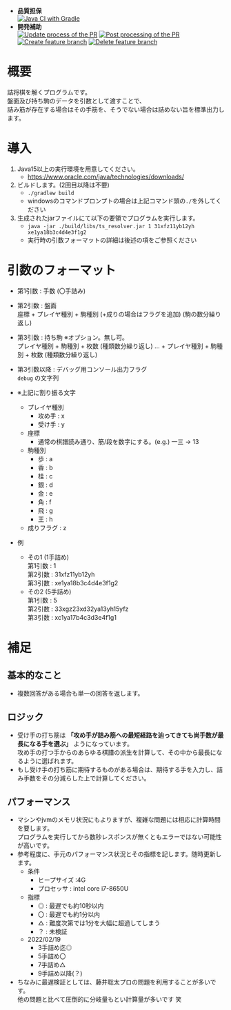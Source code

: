 - **品質担保**  
[![Java CI with Gradle](https://github.com/begyyal/tumeshogi_resolver/actions/workflows/ci.yml/badge.svg)](https://github.com/begyyal/tumeshogi_resolver/actions/workflows/ci.yml)
- **開発補助**  
[![Update process of the PR](https://github.com/begyyal/tumeshogi_resolver/actions/workflows/sync-pr.yml/badge.svg)](https://github.com/begyyal/tumeshogi_resolver/actions/workflows/sync-pr.yml)
[![Post processing of the PR](https://github.com/begyyal/tumeshogi_resolver/actions/workflows/closed-pr.yml/badge.svg)](https://github.com/begyyal/tumeshogi_resolver/actions/workflows/closed-pr.yml)  
[![Create feature branch](https://github.com/begyyal/tumeshogi_resolver/actions/workflows/create-feature.yml/badge.svg)](https://github.com/begyyal/tumeshogi_resolver/actions/workflows/create-feature.yml)
[![Delete feature branch](https://github.com/begyyal/tumeshogi_resolver/actions/workflows/delete-feature.yml/badge.svg)](https://github.com/begyyal/tumeshogi_resolver/actions/workflows/delete-feature.yml)  

# 概要

詰将棋を解くプログラムです。  
盤面及び持ち駒のデータを引数として渡すことで、  
詰み筋が存在する場合はその手筋を、そうでない場合は詰めない旨を標準出力します。  

# 導入

1. Java15以上の実行環境を用意してください。  
    - https://www.oracle.com/java/technologies/downloads/  
2. ビルドします。(2回目以降は不要)  
    - `./gradlew build` 
    - windowsのコマンドプロンプトの場合は上記コマンド頭の`./`を外してください
3. 生成されたjarファイルにて以下の要領でプログラムを実行します。
    - `java -jar ./build/libs/ts_resolver.jar 1 31xfz11yb12yh xe1ya18b3c4d4e3f1g2`
    - 実行時の引数フォーマットの詳細は後述の項をご参照ください

# 引数のフォーマット

- 第1引数 : 手数 (〇手詰み)

- 第2引数 : 盤面  
座標 + プレイヤ種別 + 駒種別 (+成りの場合はフラグを追加) (駒の数分繰り返し)

- 第3引数 : 持ち駒 ※オプション。無し可。  
プレイヤ種別 + 駒種別 + 枚数 (種類数分繰り返し) ... + プレイヤ種別 + 駒種別 + 枚数 (種類数分繰り返し)

- 第3引数以降 : デバッグ用コンソール出力フラグ  
`debug` の文字列

- ※上記に割り振る文字
  - プレイヤ種別
    - 攻め手 : x
    - 受け手 : y
  - 座標
    - 通常の棋譜読み通り、筋/段を数字にする。(e.g.) 一三 -> 13
  - 駒種別
    - 歩 : a	
    - 香 : b
    - 桂 : c
    - 銀 : d
    - 金 : e
    - 角 : f
    - 飛 : g
    - 王 : h
  - 成りフラグ : z
  
- 例
  - その1 (1手詰め)  
    第1引数 : 1  
    第2引数 : 31xfz11yb12yh  
    第3引数 : xe1ya18b3c4d4e3f1g2  
  - その2 (5手詰め)  
    第1引数 : 5  
    第2引数 : 33xgz23xd32ya13yh15yfz  
    第3引数 : xc1ya17b4c3d3e4f1g1  
    
# 補足

## 基本的なこと

- 複数回答がある場合も単一の回答を返します。  

## ロジック

- 受け手の打ち筋は **「攻め手が詰み筋への最短経路を辿ってきても尚手数が最長になる手を選ぶ」** ようになっています。  
攻め手の打つ手からのあらゆる棋譜の派生を計算して、その中から最長になるように選ばれます。
- もし受け手の打ち筋に期待するものがある場合は、期待する手を入力し、詰み手数をその分減らした上で計算してください。

## パフォーマンス

- マシンやjvmのメモリ状況にもよりますが、複雑な問題には相応に計算時間を要します。  
  プログラムを実行してから数秒レスポンスが無くともエラーではない可能性が高いです。
- 参考程度に、手元のパフォーマンス状況とその指標を記します。随時更新します。
  - 条件
    - ヒープサイズ :4G
    - プロセッサ : intel core i7-8650U
  - 指標
    - ◎ : 最遅でも約10秒以内
    - 〇 : 最遅でも約1分以内
    - △ : 難度次第では1分を大幅に超過してしまう
    - ？ : 未検証
  - 2022/02/19
    - 3手詰め迄◎
    - 5手詰め〇
    - 7手詰め△
    - 9手詰め以降(？)
- ちなみに最遅検証としては、藤井聡太プロの問題を利用することが多いです。  
  他の問題と比べて圧倒的に分岐量もとい計算量が多いです 笑
